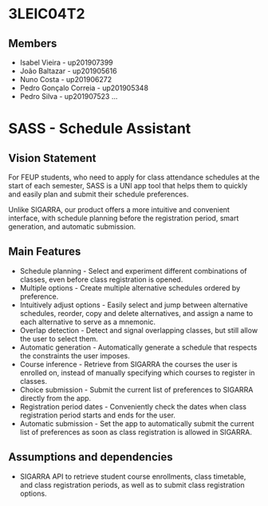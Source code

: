 # 3LEIC04T2

## Members

 - Isabel Vieira - up201907399
 - João Baltazar - up201905616
 - Nuno Costa - up201906272
 - Pedro Gonçalo Correia - up201905348
 - Pedro Silva - up201907523
...

# SASS - Schedule Assistant

## Vision Statement

For FEUP students, who need to apply for class attendance schedules at the start of each semester, SASS is a UNI app tool that helps them to quickly and easily plan and submit their schedule preferences. 

Unlike SIGARRA, our product offers a more intuitive and convenient interface, with schedule planning before the registration period, smart generation, and automatic submission.

## Main Features

- Schedule planning - Select and experiment different combinations of classes, even before class registration is opened.
- Multiple options - Create multiple alternative schedules ordered by preference.
- Intuitively adjust options - Easily select and jump between alternative schedules, reorder, copy and delete alternatives, and assign a name to each alternative to serve as a mnemonic.
- Overlap detection - Detect and signal overlapping classes, but still allow the user to select them.
- Automatic generation - Automatically generate a schedule that respects the constraints the user imposes.
- Course inference - Retrieve from SIGARRA the courses the user is enrolled on, instead of manually specifying which courses to register in classes.
- Choice submission - Submit the current list of preferences to SIGARRA directly from the app.
- Registration period dates - Conveniently check the dates when class registration period starts and ends for the user.
- Automatic submission - Set the app to automatically submit the current list of preferences as soon as class registration is allowed in SIGARRA.

## Assumptions and dependencies

- SIGARRA API to retrieve student course enrollments, class timetable, and class registration periods, as well as to submit class registration options.
